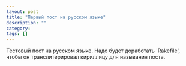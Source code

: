 ```yaml
---
layout: post
title: "Первый пост на русском языке"
description: ""
category: 
tags: []
---
```



Тестовый пост на русском языке. Надо будет доработать 'Rakefile', чтобы он транслитерировал кириллицу для называния поста. 
